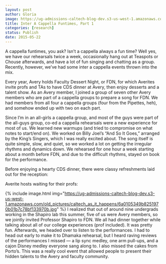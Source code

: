 ```yaml
---
layout: post
author: Gloria
image: https://ug-admissions-caltech-blog-dev.s3-us-west-1.amazonaws.com/old_pictures/caltech_as_it_happens/6a0105349b8251970b01bb082fecf4970d.jpg
title: Inter A Cappella Funtimes, Part 1
categories: [research]
status: Publish
date: 2015-05-22
---
```



A cappella funtimes, you ask? Isn’t a cappella always a fun time? Well yes, we have our rehearsals twice a week, occasionally hang out at Teaspots or Chouse afterwards, and have a lot of fun singing and chatting as a group. Recently, however, we’ve had some inter a cappella events thrown into the mix.

Every year, Avery holds Faculty Dessert Night, or FDN, for which Averites invite profs and TAs to have CDS dinner at Avery, then enjoy desserts and a talent show. As an Avery member, I joined a group of seven other Avery members who are part of a cappella groups to prepare a song for FDN. We had members from all four a cappella groups (four from the Pipettes, heh), and somehow ended up with two on each part.

Since I’m in an all-girls a cappella group, and most of the guys were part of the all-guys group, co-ed a cappella rehearsals were a new experience for most of us. We learned new warmups (and tried to compromise on what notes to start/end on). We worked on Billy Joel’s “And So It Goes,” arranged by the King’s Singers, which I was really excited about. The song itself is quite simple, slow, and quiet, so we worked a lot on getting the irregular rhythms and dynamics down. We rehearsed for one hour a week starting about a month before FDN, and due to the difficult rhythms, stayed on book for the performance.

Before enjoying a hearty CDS dinner, there were classy refreshments laid out for the reception:

Averite hosts waiting for their profs:

{% include image.html img="https://ug-admissions-caltech-blog-dev.s3-us-west-1.amazonaws.com/old_pictures/caltech_as_it_happens/6a0105349b8251970b01b7c78bf133970b.jpg" %}
I realized that out of around nine undergrads working in the Shapiro lab this summer, five of us were Avery members, so we jointly invited Professor Shapiro to FDN. We all had dinner together while talking about all of our college experiences (prof included). It was pretty fun. Afterwards, we headed over to listen to the performances. I had to head out early to make it to Dhamaka rehearsal, but I heard raving reviews of the performances I missed — a lip sync medley, one arm pull-ups, and a cajon Disney medley everyone sang along to. I also missed the cakes from Porto’s. This was a really cool event that allowed people to present their hidden talents to the Avery and faculty community.

